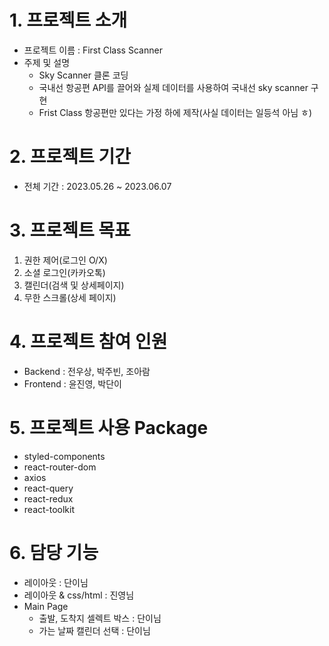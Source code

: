# 1. 프로젝트 소개
- 프로젝트 이름 : First Class Scanner
- 주제 및 설명
    * Sky Scanner 클론 코딩
    * 국내선 항공편 API를 끌어와 실제 데이터를 사용하여 국내선 sky scanner 구현
    * Frist Class 항공편만 있다는 가정 하에 제작(사실 데이터는 일등석 아님 ㅎ)

# 2. 프로젝트 기간
- 전체 기간 : 2023.05.26 ~ 2023.06.07

# 3. 프로젝트 목표
1. 권한 제어(로그인 O/X)
2. 소셜 로그인(카카오톡)
3. 캘린더(검색 및 상세페이지)
4. 무한 스크롤(상세 페이지)

# 4. 프로젝트 참여 인원
- Backend : 전우상, 박주빈, 조아람
- Frontend : 윤진영, 박단이

# 5. 프로젝트 사용 Package
- styled-components
- react-router-dom 
- axios
- react-query
- react-redux
- react-toolkit


# 6. 담당 기능
- 레이아웃 : 단이님
- 레이아웃 & css/html : 진영님
- Main Page 
    * 출발, 도착지 셀렉트 박스 : 단이님
    * 가는 날짜 캘린더 선택 : 단이님